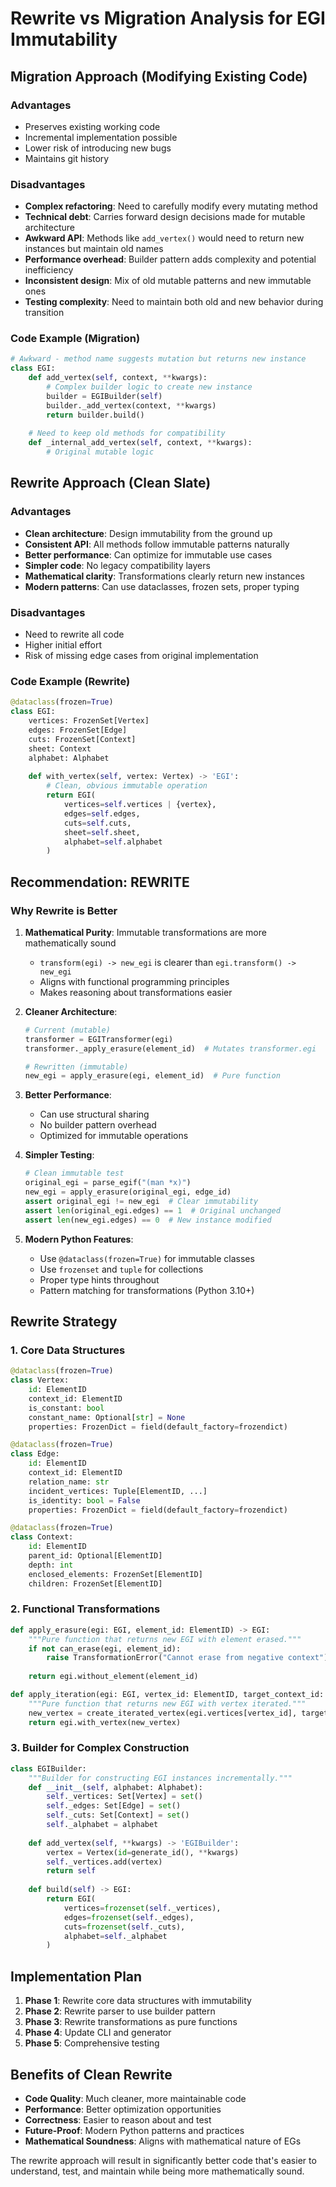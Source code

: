 # Rewrite vs Migration Analysis for EGI Immutability

## Migration Approach (Modifying Existing Code)

### Advantages
- Preserves existing working code
- Incremental implementation possible
- Lower risk of introducing new bugs
- Maintains git history

### Disadvantages
- **Complex refactoring**: Need to carefully modify every mutating method
- **Technical debt**: Carries forward design decisions made for mutable architecture
- **Awkward API**: Methods like `add_vertex()` would need to return new instances but maintain old names
- **Performance overhead**: Builder pattern adds complexity and potential inefficiency
- **Inconsistent design**: Mix of old mutable patterns and new immutable ones
- **Testing complexity**: Need to maintain both old and new behavior during transition

### Code Example (Migration)
```python
# Awkward - method name suggests mutation but returns new instance
class EGI:
    def add_vertex(self, context, **kwargs):
        # Complex builder logic to create new instance
        builder = EGIBuilder(self)
        builder._add_vertex(context, **kwargs)
        return builder.build()
    
    # Need to keep old methods for compatibility
    def _internal_add_vertex(self, context, **kwargs):
        # Original mutable logic
```

## Rewrite Approach (Clean Slate)

### Advantages
- **Clean architecture**: Design immutability from the ground up
- **Consistent API**: All methods follow immutable patterns naturally
- **Better performance**: Can optimize for immutable use cases
- **Simpler code**: No legacy compatibility layers
- **Mathematical clarity**: Transformations clearly return new instances
- **Modern patterns**: Can use dataclasses, frozen sets, proper typing

### Disadvantages
- Need to rewrite all code
- Higher initial effort
- Risk of missing edge cases from original implementation

### Code Example (Rewrite)
```python
@dataclass(frozen=True)
class EGI:
    vertices: FrozenSet[Vertex]
    edges: FrozenSet[Edge]
    cuts: FrozenSet[Context]
    sheet: Context
    alphabet: Alphabet
    
    def with_vertex(self, vertex: Vertex) -> 'EGI':
        # Clean, obvious immutable operation
        return EGI(
            vertices=self.vertices | {vertex},
            edges=self.edges,
            cuts=self.cuts,
            sheet=self.sheet,
            alphabet=self.alphabet
        )
```

## Recommendation: **REWRITE**

### Why Rewrite is Better

1. **Mathematical Purity**: Immutable transformations are more mathematically sound
   - `transform(egi) -> new_egi` is clearer than `egi.transform() -> new_egi`
   - Aligns with functional programming principles
   - Makes reasoning about transformations easier

2. **Cleaner Architecture**:
   ```python
   # Current (mutable)
   transformer = EGITransformer(egi)
   transformer._apply_erasure(element_id)  # Mutates transformer.egi
   
   # Rewritten (immutable)
   new_egi = apply_erasure(egi, element_id)  # Pure function
   ```

3. **Better Performance**: 
   - Can use structural sharing
   - No builder pattern overhead
   - Optimized for immutable operations

4. **Simpler Testing**:
   ```python
   # Clean immutable test
   original_egi = parse_egif("(man *x)")
   new_egi = apply_erasure(original_egi, edge_id)
   assert original_egi != new_egi  # Clear immutability
   assert len(original_egi.edges) == 1  # Original unchanged
   assert len(new_egi.edges) == 0  # New instance modified
   ```

5. **Modern Python Features**:
   - Use `@dataclass(frozen=True)` for immutable classes
   - Use `frozenset` and `tuple` for collections
   - Proper type hints throughout
   - Pattern matching for transformations (Python 3.10+)

## Rewrite Strategy

### 1. Core Data Structures
```python
@dataclass(frozen=True)
class Vertex:
    id: ElementID
    context_id: ElementID
    is_constant: bool
    constant_name: Optional[str] = None
    properties: FrozenDict = field(default_factory=frozendict)

@dataclass(frozen=True)
class Edge:
    id: ElementID
    context_id: ElementID
    relation_name: str
    incident_vertices: Tuple[ElementID, ...]
    is_identity: bool = False
    properties: FrozenDict = field(default_factory=frozendict)

@dataclass(frozen=True)
class Context:
    id: ElementID
    parent_id: Optional[ElementID]
    depth: int
    enclosed_elements: FrozenSet[ElementID]
    children: FrozenSet[ElementID]
```

### 2. Functional Transformations
```python
def apply_erasure(egi: EGI, element_id: ElementID) -> EGI:
    """Pure function that returns new EGI with element erased."""
    if not can_erase(egi, element_id):
        raise TransformationError("Cannot erase from negative context")
    
    return egi.without_element(element_id)

def apply_iteration(egi: EGI, vertex_id: ElementID, target_context_id: ElementID) -> EGI:
    """Pure function that returns new EGI with vertex iterated."""
    new_vertex = create_iterated_vertex(egi.vertices[vertex_id], target_context_id)
    return egi.with_vertex(new_vertex)
```

### 3. Builder for Complex Construction
```python
class EGIBuilder:
    """Builder for constructing EGI instances incrementally."""
    def __init__(self, alphabet: Alphabet):
        self._vertices: Set[Vertex] = set()
        self._edges: Set[Edge] = set()
        self._cuts: Set[Context] = set()
        self._alphabet = alphabet
    
    def add_vertex(self, **kwargs) -> 'EGIBuilder':
        vertex = Vertex(id=generate_id(), **kwargs)
        self._vertices.add(vertex)
        return self
    
    def build(self) -> EGI:
        return EGI(
            vertices=frozenset(self._vertices),
            edges=frozenset(self._edges),
            cuts=frozenset(self._cuts),
            alphabet=self._alphabet
        )
```

## Implementation Plan

1. **Phase 1**: Rewrite core data structures with immutability
2. **Phase 2**: Rewrite parser to use builder pattern
3. **Phase 3**: Rewrite transformations as pure functions
4. **Phase 4**: Update CLI and generator
5. **Phase 5**: Comprehensive testing

## Benefits of Clean Rewrite

- **Code Quality**: Much cleaner, more maintainable code
- **Performance**: Better optimization opportunities
- **Correctness**: Easier to reason about and test
- **Future-Proof**: Modern Python patterns and practices
- **Mathematical Soundness**: Aligns with mathematical nature of EGs

The rewrite approach will result in significantly better code that's easier to understand, test, and maintain while being more mathematically sound.

